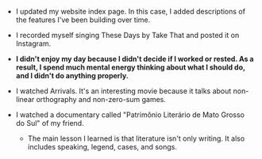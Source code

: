 - I updated my website index page. In this case, I added descriptions of the features I've been building over time.

- I recorded myself singing These Days by Take That and posted it on Instagram.

- **I didn't enjoy my day because I didn't decide if I worked or rested. As a result, I spend much mental energy thinking about what I should do, and I didn't do anything properly.**

- I watched Arrivals. It's an interesting movie because it talks about non-linear orthography and non-zero-sum games.

- I watched a documentary called "Patrimônio Literário de Mato Grosso do Sul" of my friend.
  - The main lesson I learned is that literature isn't only writing. It also includes speaking, legend, cases, and songs.
